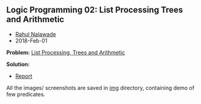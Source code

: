 ## Logic Programming 02: List Processing Trees and Arithmetic

- [Rahul Nalawade](https://github.com/rahul1947)
- 2018-Feb-01 

**Problem:** [List Processing, Trees and Arithmetic]()

**Solution:** 
- [Report]()

All the images/ screenshots are saved in [img]() directory, containing demo of few predicates.